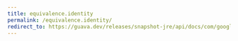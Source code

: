 ```yaml
---
title: equivalence.identity
permalink: /equivalence.identity/
redirect_to: https://guava.dev/releases/snapshot-jre/api/docs/com/google/common/base/Equivalence.html#identity--
---
```


